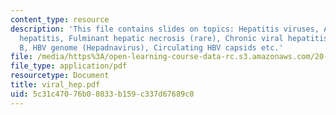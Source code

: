 ```yaml
---
content_type: resource
description: 'This file contains slides on topics: Hepatitis viruses, Acute viral
  hepatitis, Fulminant hepatic necrosis (rare), Chronic viral hepatitis, Hepatitis
  B, HBV genome (Hepadnavirus), Circulating HBV capsids etc.'
file: /media/https%3A/open-learning-course-data-rc.s3.amazonaws.com/20-450-molecular-and-cellular-pathophysiology-be-450-spring-2005/5c31c47076b08033b159c337d67689c0_viral_hep.pdf
file_type: application/pdf
resourcetype: Document
title: viral_hep.pdf
uid: 5c31c470-76b0-8033-b159-c337d67689c0
---
```

